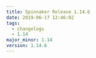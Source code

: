 ```yaml
---
title: Spinnaker Release 1.14.6
date: 2019-06-17 12:46:02
tags:
  - changelogs
  - 1.14
major_minor: 1.14
version: 1.14.6
---
```


<script src="https://gist.github.com/spinnaker-release/3eeb3e0cd59152a17be97ad0c808d225.js"/>
